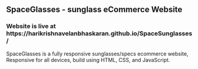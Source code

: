 <h2>SpaceGlasses - sunglass eCommerce Website</h2>
<h3 bgcolor="red">Website is live at https://harikrishnavelanbhaskaran.github.io/SpaceSunglasses/</h3>
SpaceGlasses is a fully responsive sunglasses/specs ecommerce website, <br />Responsive for all devices, build using HTML, CSS, and JavaScript.

 
